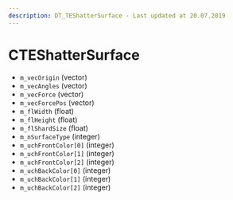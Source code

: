 ```yaml
---
description: DT_TEShatterSurface - Last updated at 20.07.2019
---
```


# CTEShatterSurface


* `m_vecOrigin` (vector)
* `m_vecAngles` (vector)
* `m_vecForce` (vector)
* `m_vecForcePos` (vector)
* `m_flWidth` (float)
* `m_flHeight` (float)
* `m_flShardSize` (float)
* `m_nSurfaceType` (integer)
* `m_uchFrontColor[0]` (integer)
* `m_uchFrontColor[1]` (integer)
* `m_uchFrontColor[2]` (integer)
* `m_uchBackColor[0]` (integer)
* `m_uchBackColor[1]` (integer)
* `m_uchBackColor[2]` (integer)